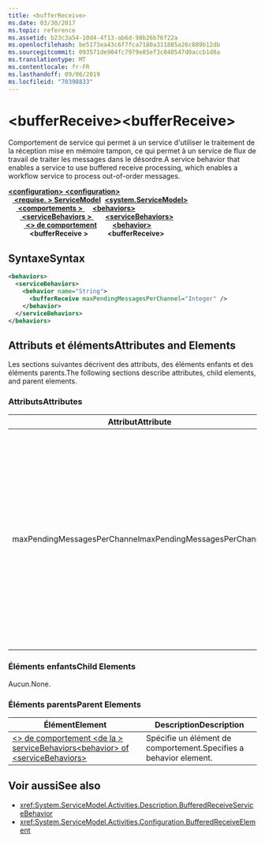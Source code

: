 ```yaml
---
title: <bufferReceive>
ms.date: 03/30/2017
ms.topic: reference
ms.assetid: b23c3a54-10d4-4f13-ab6d-98b26b76f22a
ms.openlocfilehash: be5173ea43c6f7fca7180a311885a26c889b12db
ms.sourcegitcommit: 093571de904fc7979e85ef3c048547d0accb1d8a
ms.translationtype: MT
ms.contentlocale: fr-FR
ms.lasthandoff: 09/06/2019
ms.locfileid: "70398833"
---
```

# <a name="bufferreceive"></a><span data-ttu-id="3a3a3-101">\<bufferReceive></span><span class="sxs-lookup"><span data-stu-id="3a3a3-101">\<bufferReceive></span></span>
<span data-ttu-id="3a3a3-102">Comportement de service qui permet à un service d'utiliser le traitement de la réception mise en mémoire tampon, ce qui permet à un service de flux de travail de traiter les messages dans le désordre.</span><span class="sxs-lookup"><span data-stu-id="3a3a3-102">A service behavior that enables a service to use buffered receive processing, which enables a workflow service to process out-of-order messages.</span></span>  
  
<span data-ttu-id="3a3a3-103">[ **\<configuration>** ](../configuration-element.md)</span><span class="sxs-lookup"><span data-stu-id="3a3a3-103">[**\<configuration>**](../configuration-element.md)</span></span>\
<span data-ttu-id="3a3a3-104">&nbsp;&nbsp;[ **\<requise. > ServiceModel**](system-servicemodel-of-workflow.md)</span><span class="sxs-lookup"><span data-stu-id="3a3a3-104">&nbsp;&nbsp;[**\<system.ServiceModel>**](system-servicemodel-of-workflow.md)</span></span>\
<span data-ttu-id="3a3a3-105">&nbsp;&nbsp;&nbsp;&nbsp;[ **\<comportements >** ](behaviors-of-workflow.md)</span><span class="sxs-lookup"><span data-stu-id="3a3a3-105">&nbsp;&nbsp;&nbsp;&nbsp;[**\<behaviors>**](behaviors-of-workflow.md)</span></span>\
<span data-ttu-id="3a3a3-106">&nbsp;&nbsp;&nbsp;&nbsp;&nbsp;&nbsp;[ **\<serviceBehaviors >** ](servicebehaviors-of-workflow.md)</span><span class="sxs-lookup"><span data-stu-id="3a3a3-106">&nbsp;&nbsp;&nbsp;&nbsp;&nbsp;&nbsp;[**\<serviceBehaviors>**](servicebehaviors-of-workflow.md)</span></span>\
<span data-ttu-id="3a3a3-107">&nbsp;&nbsp;&nbsp;&nbsp;&nbsp;&nbsp;&nbsp;&nbsp;[ **\<> de comportement**](behavior-of-servicebehaviors-of-workflow.md)</span><span class="sxs-lookup"><span data-stu-id="3a3a3-107">&nbsp;&nbsp;&nbsp;&nbsp;&nbsp;&nbsp;&nbsp;&nbsp;[**\<behavior>**](behavior-of-servicebehaviors-of-workflow.md)</span></span>\
<span data-ttu-id="3a3a3-108">&nbsp;&nbsp;&nbsp;&nbsp;&nbsp;&nbsp;&nbsp;&nbsp;&nbsp;&nbsp; **\<bufferReceive >**</span><span class="sxs-lookup"><span data-stu-id="3a3a3-108">&nbsp;&nbsp;&nbsp;&nbsp;&nbsp;&nbsp;&nbsp;&nbsp;&nbsp;&nbsp;**\<bufferReceive>**</span></span>  
  
## <a name="syntax"></a><span data-ttu-id="3a3a3-109">Syntaxe</span><span class="sxs-lookup"><span data-stu-id="3a3a3-109">Syntax</span></span>  
  
```xml  
<behaviors>
  <serviceBehaviors>
    <behavior name="String">
      <bufferReceive maxPendingMessagesPerChannel="Integer" />
    </behavior>
  </serviceBehaviors>
</behaviors>  
```  
  
## <a name="attributes-and-elements"></a><span data-ttu-id="3a3a3-110">Attributs et éléments</span><span class="sxs-lookup"><span data-stu-id="3a3a3-110">Attributes and Elements</span></span>  
 <span data-ttu-id="3a3a3-111">Les sections suivantes décrivent des attributs, des éléments enfants et des éléments parents.</span><span class="sxs-lookup"><span data-stu-id="3a3a3-111">The following sections describe attributes, child elements, and parent elements.</span></span>  
  
### <a name="attributes"></a><span data-ttu-id="3a3a3-112">Attributs</span><span class="sxs-lookup"><span data-stu-id="3a3a3-112">Attributes</span></span>  
  
|<span data-ttu-id="3a3a3-113">Attribut</span><span class="sxs-lookup"><span data-stu-id="3a3a3-113">Attribute</span></span>|<span data-ttu-id="3a3a3-114">Description</span><span class="sxs-lookup"><span data-stu-id="3a3a3-114">Description</span></span>|  
|---------------|-----------------|  
|<span data-ttu-id="3a3a3-115">maxPendingMessagesPerChannel</span><span class="sxs-lookup"><span data-stu-id="3a3a3-115">maxPendingMessagesPerChannel</span></span>|<span data-ttu-id="3a3a3-116">Entier qui spécifie le nombre maximal de messages en attente autorisé pour chaque canal.</span><span class="sxs-lookup"><span data-stu-id="3a3a3-116">An integer that specifies the maximum number of pending messages allowed for each channel.</span></span> <span data-ttu-id="3a3a3-117">La valeur par défaut est 512.</span><span class="sxs-lookup"><span data-stu-id="3a3a3-117">The default value is 512.</span></span> <span data-ttu-id="3a3a3-118">Cette propriété limite le nombre de messages non ordonnés qui peuvent être reçus par un service de flux de travail.</span><span class="sxs-lookup"><span data-stu-id="3a3a3-118">This property limits the number of out-of-order messages that can be received by a workflow service.</span></span>|  
  
### <a name="child-elements"></a><span data-ttu-id="3a3a3-119">Éléments enfants</span><span class="sxs-lookup"><span data-stu-id="3a3a3-119">Child Elements</span></span>  
 <span data-ttu-id="3a3a3-120">Aucun.</span><span class="sxs-lookup"><span data-stu-id="3a3a3-120">None.</span></span>  
  
### <a name="parent-elements"></a><span data-ttu-id="3a3a3-121">Éléments parents</span><span class="sxs-lookup"><span data-stu-id="3a3a3-121">Parent Elements</span></span>  
  
|<span data-ttu-id="3a3a3-122">Élément</span><span class="sxs-lookup"><span data-stu-id="3a3a3-122">Element</span></span>|<span data-ttu-id="3a3a3-123">Description</span><span class="sxs-lookup"><span data-stu-id="3a3a3-123">Description</span></span>|  
|-------------|-----------------|  
|[<span data-ttu-id="3a3a3-124">\<> de comportement \<de la > serviceBehaviors</span><span class="sxs-lookup"><span data-stu-id="3a3a3-124">\<behavior> of \<serviceBehaviors></span></span>](behavior-of-servicebehaviors-of-workflow.md)|<span data-ttu-id="3a3a3-125">Spécifie un élément de comportement.</span><span class="sxs-lookup"><span data-stu-id="3a3a3-125">Specifies a behavior element.</span></span>|  
  
## <a name="see-also"></a><span data-ttu-id="3a3a3-126">Voir aussi</span><span class="sxs-lookup"><span data-stu-id="3a3a3-126">See also</span></span>

- <xref:System.ServiceModel.Activities.Description.BufferedReceiveServiceBehavior>
- <xref:System.ServiceModel.Activities.Configuration.BufferedReceiveElement>
